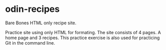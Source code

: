 # odin-recipes
Bare Bones HTML only recipe site. 

Practice site using only HTML for formating. The site consists of 4 pages. A home page and 3 recipes.
This practice exercise is also used for practicing Git in the command line. 
